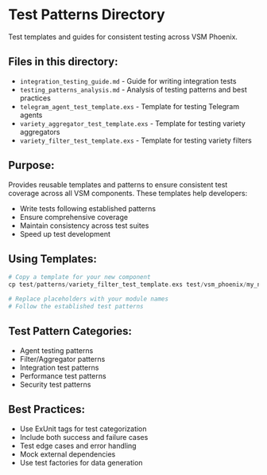 # Test Patterns Directory

Test templates and guides for consistent testing across VSM Phoenix.

## Files in this directory:

- `integration_testing_guide.md` - Guide for writing integration tests
- `testing_patterns_analysis.md` - Analysis of testing patterns and best practices
- `telegram_agent_test_template.exs` - Template for testing Telegram agents
- `variety_aggregator_test_template.exs` - Template for testing variety aggregators
- `variety_filter_test_template.exs` - Template for testing variety filters

## Purpose:
Provides reusable templates and patterns to ensure consistent test coverage across all VSM components. These templates help developers:
- Write tests following established patterns
- Ensure comprehensive coverage
- Maintain consistency across test suites
- Speed up test development

## Using Templates:
```elixir
# Copy a template for your new component
cp test/patterns/variety_filter_test_template.exs test/vsm_phoenix/my_new_filter_test.exs

# Replace placeholders with your module names
# Follow the established test patterns
```

## Test Pattern Categories:
- Agent testing patterns
- Filter/Aggregator patterns
- Integration test patterns
- Performance test patterns
- Security test patterns

## Best Practices:
- Use ExUnit tags for test categorization
- Include both success and failure cases
- Test edge cases and error handling
- Mock external dependencies
- Use test factories for data generation